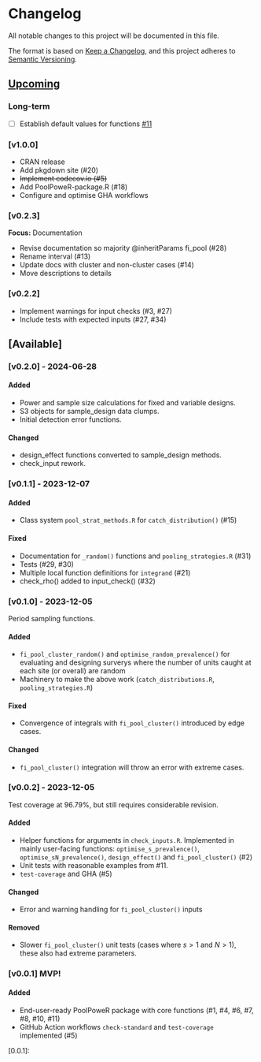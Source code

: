 # Changelog

All notable changes to this project will be documented in this file.

The format is based on [Keep a Changelog](https://keepachangelog.com/en/1.0.0/),
and this project adheres to
[Semantic Versioning](https://semver.org/spec/v2.0.0.html).

## [Upcoming]  

### Long-term
- [ ] Establish default values for functions [#11](https://github.com/AngusMcLure/PoolPoweR/issues/11)

### [v1.0.0]
- CRAN release
- Add pkgdown site (#20)  
- ~~Implement codecov.io (#5)~~  
- Add PoolPoweR-package.R (#18)  
- Configure and optimise GHA workflows

### [v0.2.3]
**Focus:** Documentation
- Revise documentation so majority @inheritParams fi_pool (#28)
- Rename interval (#13)  
- Update docs with cluster and non-cluster cases (#14) 
- Move descriptions to details  

### [v0.2.2]
- Implement warnings for input checks (#3, #27)
- Include tests with expected inputs (#27, #34)  

## [Available]  

### [v0.2.0] - 2024-06-28  

#### Added  
- Power and sample size calculations for fixed and variable designs.  
- S3 objects for sample_design data clumps.  
- Initial detection error functions.  

#### Changed  
- design_effect functions converted to sample_design methods.  
- check_input rework.  

### [v0.1.1] - 2023-12-07  

#### Added
- Class system `pool_strat_methods.R` for `catch_distribution()` (#15)  

#### Fixed
- Documentation for `_random()` functions and `pooling_strategies.R` (#31)
- Tests (#29, #30)
- Multiple local function definitions for `integrand` (#21)
- check_rho() added to input_check() (#32)

### [v0.1.0] - 2023-12-05  

Period sampling functions.  

#### Added
- `fi_pool_cluster_random()` and `optimise_random_prevalence()` for evaluating
and designing surverys where the number of units caught at each site (or
overall) are random
- Machinery to make the above work (`catch_distributions.R`, `pooling_strategies.R`)

#### Fixed  
- Convergence of integrals with `fi_pool_cluster()` introduced by edge cases.  

#### Changed  
- `fi_pool_cluster()` integration will throw an error with extreme cases.  

### [v0.0.2] - 2023-12-05

Test coverage at 96.79%, but still requires considerable revision.

#### Added  
- Helper functions for arguments in `check_inputs.R`. Implemented in mainly
user-facing functions: `optimise_s_prevalence()`, `optimise_sN_prevalence()`,
`design_effect()` and `fi_pool_cluster()` (#2)
- Unit tests with reasonable examples from #11.  
- `test-coverage` and GHA (#5)

#### Changed  
- Error and warning handling for `fi_pool_cluster()` inputs

#### Removed
- Slower `fi_pool_cluster()` unit tests (cases where $s>1$ and $N>1$), these
also had extreme parameters.  

### [v0.0.1] MVP!  

#### Added  
- End-user-ready PoolPoweR package with core functions (#1, #4, #6, #7, #8,
	#10, #11)
- GitHub Action workflows `check-standard` and `test-coverage` implemented (#5)  

[upcoming]:
[0.1.1]:
[0.1.0]:
[0.0.2]:
[0.0.1]:
